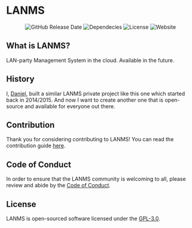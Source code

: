 # LANMS

<p align="center">
    <img alt="GitHub Release Date" src="https://img.shields.io/github/release-date/infihex/lanms">
    <img src="https://img.shields.io/librariesio/github/infihex/lanms" alt="Dependecies">
    <img src="https://img.shields.io/github/license/infihex/lanms" alt="License">
    <img src="https://img.shields.io/website?down_color=red&down_message=offline&up_color=green&up_message=online&url=https%3A%2F%2Fnew.lanms.xyz" alt="Website">
</p>

## What is LANMS?
LAN-party Management System in the cloud. Available in the future.

## History

I, [Daniel](https://github.com/DanielRTRD), built a similar LANMS private project like this one which started back in 2014/2015. And now I want to create another one that is open-source and available for everyone out there.

## Contribution

Thank you for considering contributing to LANMS! You can read the contribution guide [here](CONTRIBUTING.md).

## Code of Conduct

In order to ensure that the LANMS community is welcoming to all, please review and abide by the [Code of Conduct](CODE_OF_CONDUCT.md).


## License

LANMS is open-sourced software licensed under the [GPL-3.0](LICENSE.md).